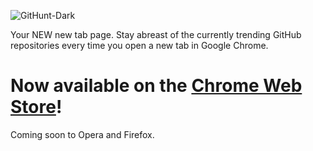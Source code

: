 ![GitHunt-Dark](https://raw.githubusercontent.com/stvhwrd/GitHunt-Dark/master/assets/img/promo-tile.png)

Your NEW new tab page.  Stay abreast of the currently trending GitHub repositories every time you open a new tab in Google Chrome.

# Now available on the [Chrome Web Store](https://chrome.google.com/webstore/detail/githunt-dark/eaholbmncablicmnmlpngnhhgpkfcjfa)!


Coming soon to Opera and Firefox.
